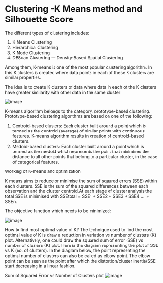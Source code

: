 # Clustering -K Means method and Silhouette Score 
The different types of clustering includes:
1. K Means Clustering
2. Hierarchical Clustering
3. K Mode Clustering
4. DBScan Clustering — Density-Based Spatial Clustering

Among them, K-means is one of the most popular clustering algorithm. In this K clusters is created where data points in each of these K clusters are similar properties.

The idea is to create K clusters of data where data in each of the K clusters have greater similarity with other data in the same cluster

![image](https://user-images.githubusercontent.com/86583187/173986667-167a36d8-475d-4301-a665-02c2f6d1852b.png)


K-means algorithm belongs to the category, prototype-based clustering. Prototype-based clustering algorithms are based on one of the following: 

1. Centroid-based clusters: Each cluster built around a point which is termed as the centroid (average) of similar points with continuous features. K-means algorithm results in creation of centroid-based clusters.
2. Medoid-based clusters: Each cluster built around a point which is termed as the medoid which represents the point that minimises the distance to all other points that belong to a particular cluster, in the case of categorical features.

Working of K-means and optimization

K means aims to reduce or minimise the sum of sqaured errors (SSE) within each clusters. SSE is the sum of the squared differences between each observation and the cluster centroid.At each stage of cluster analysis the total SSE is minimised with SSEtotal = SSE1 + SSE2 + SSE3 + SSE4 ….  + SSEn.

The objective function which needs to be minimized:

![image](https://user-images.githubusercontent.com/86583187/173990960-a14820cd-2e11-46c2-85aa-435212711c5e.png)

How to find most optimal value of K?
The technique used to find the most optimal value of K is draw a reduction in variation vs number of clusters (K) plot. Alternatively, one could draw the squared sum of error (SSE) vs number of clusters (K) plot. Here is the diagram representing the plot of SSE vs K (no. of clusters). In the diagram below, the point representing the optimal number of clusters can also be called as elbow point. The elbow point can be seen as the point after which the distortion/cluster inertia/SSE start decreasing in a linear fashion. 

Sum of Squared Error vs Number of Clusters plot
![image](https://user-images.githubusercontent.com/86583187/173994080-3fadca38-ad69-4683-8805-101927847fc5.png)


